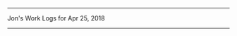 *****************************************************************

Jon's Work Logs for Apr 25, 2018

*****************************************************************

